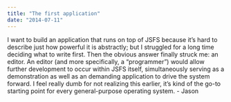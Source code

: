 ```yaml
---
title: "The first application"
date: "2014-07-11"
---
```


<div class="content">
<p>I want to build an application that runs on top of JSFS because it’s hard to
describe just how powerful it is abstractly; but I struggled for a long time
deciding what to write first. Then the obvious answer finally struck me: an
editor. An editor (and more specifically, a “programmer”) would allow further
development to occur within JSFS itself, simultaneously serving as a
demonstration as well as an demanding application to drive the system forward.
I feel really dumb for not realizing this earlier, it’s kind of the go-to
starting point for every general-purpose operating system. - Jason</p>
</div>
